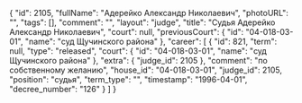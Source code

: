{
    "id": 2105,
    "fullName": "Адерейко Александр Николаевич",
    "photoURL": "",
    "tags": [],
    "comment": "",
    "layout": "judge",
    "title": "Судья Адерейко Александр Николаевич",
    "court": null,
    "previousCourt": {
        "id": "04-018-03-01",
        "name": "суд Щучинского района"
    },
    "career": [
        {
            "id": 821,
            "term": null,
            "type": "released",
            "court": {
                "id": "04-018-03-01",
                "name": "суд Щучинского района"
            },
            "extra": {
                "judge_id": 2105
            },
            "comment": "по собственному желанию",
            "house_id": "04-018-03-01",
            "judge_id": 2105,
            "position": "судья",
            "term_type": "",
            "timestamp": "1996-04-01",
            "decree_number": "126"
        }
    ]
}